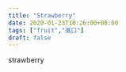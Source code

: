 ```yaml
---
title: "Strawberry"
date: 2020-01-23T10:26:00+08:00
tags: ["fruit","進口"]
draft: false
---
```


strawberry